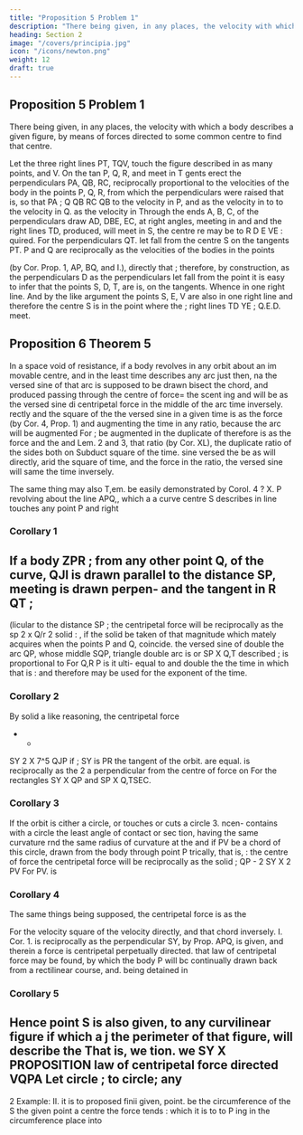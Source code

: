 ```yaml
---
title: "Proposition 5 Problem 1"
description: "There being given, in any places, the velocity with which a body describes a given figure, by means of forces directed to some common centre to find that centre"
heading: Section 2 
image: "/covers/principia.jpg"
icon: "/icons/newton.png"
weight: 12
draft: true
---
```




## Proposition 5 Problem 1

There being given, in any places, the velocity with which a body describes a given figure, by means of forces directed to some common centre to find that centre.

Let the three right lines PT, TQV, touch the figure described in as many points,
and V. On the tan P, Q, R, and meet in
T
gents erect the perpendiculars PA, QB, RC,
reciprocally proportional to the velocities of the
body in the points P, Q, R, from which the
perpendiculars were raised that is, so that PA
;
Q
QB
RC
QB
to the velocity in P, and
as the velocity in
to
to the velocity in Q.
as the velocity in
Through the ends A, B, C, of
the perpendiculars draw AD, DBE, EC, at right angles, meeting in
and
and the right lines TD,
produced, will meet in S, the centre re
may
be to
R
D
E
VE
:
quired.
For the perpendiculars
QT.
let fall
from the centre S on the tangents PT.
P and Q
are reciprocally as the velocities of the bodies in the points

(by Cor.
Prop.
1,
AP, BQ,
and
I.),
directly
that
;
therefore, by construction, as the perpendiculars
D
as the perpendiculars let fall from the point
it is easy to infer that the points S, D, T, are
is,
on the tangents. Whence
in one right line.
And by the like argument the points S, E, V are also
in one right line
and therefore the centre S is in the point where the
;
right lines
TD YE
;
Q.E.D.
meet.

## Proposition 6 Theorem 5

In a space void of resistance, if a body revolves in any orbit about an im
movable centre, and in the least time describes any arc just then, na
the versed sine of that arc is supposed to be drawn bisect
the chord, and produced passing through the centre of force= the scent
ing
and
will be as the versed sine di
centripetal force in the middle of the arc
time inversely.
rectly and the square of the
the versed sine in a given time is as the force (by Cor. 4, Prop. 1)
and augmenting the time in any ratio, because the arc will be augmented
For
;
be augmented in the duplicate of
therefore is as the force and the
and
Lem.
2
and 3,
that ratio (by Cor.
XL),
the duplicate ratio of the
sides
both
on
Subduct
square of the time.
sine
versed
the
be
as
will
directly, arid the square of
time, and the force
in the
ratio, the versed sine will
same
the time inversely.

The same thing may also
T,em.
be easily demonstrated by Corol.
4 ?
X.
P revolving about the
line APQ,, which a
a
curve
centre S describes
in
line
touches
any point P and
right

### Corollary 1

If a body
ZPR
;
from any other point Q, of the curve, QJl is
drawn parallel to the distance SP, meeting
is drawn perpen-
and
the tangent in R
QT
;
-
(licular to the distance
SP
;
the centripetal force will be reciprocally as the
sp 2 x Q/r 2
solid
:
,
if the solid
be taken of that magnitude which
mately acquires when the points P and Q, coincide.
the versed sine of double the arc QP, whose middle
SQP,
triangle
double arc
is
or
SP X Q,T
described
;
is
proportional to
For Q,R
P
is
it
ulti-
equal to
and double the
the time in which that
is
:
and therefore may be used for the exponent
of
the time.

### Corollary 2

By solid
a like reasoning, the centripetal force
- -
SY 2 X
7^5
QJP
if
;
SY
is
PR the tangent of the orbit.
are equal.
is
reciprocally as the
2
a perpendicular from the centre of force on
For the rectangles
SY X QP and SP X
Q,TSEC.


### Corollary 3

If the orbit is cither a circle, or touches or cuts a circle
3.
ncen-
contains with a circle the least angle of contact or sec
tion, having the same curvature rnd the same radius of curvature at the
and if PV be a chord of this circle, drawn from the body through
point P
trically, that
is,
:
the centre of force
the centripetal force will be reciprocally as the solid
;
QP -
2
SY X
2
PV
For
PV.
is

### Corollary 4

The same things being supposed, the centripetal force is as the

For the velocity
square of the velocity directly, and that chord inversely.
I.
Cor.
1.
is reciprocally as the perpendicular SY, by
Prop.
APQ,
is
given, and therein a
force
is
centripetal
perpetually directed.
that law of centripetal force may be found, by which the body P will bc
continually drawn back from a rectilinear course, and. being detained in

### Corollary 5

Hence point S is also given, to
any curvilinear figure
if
which a
j
the perimeter of that figure, will describe the
That is, we
tion.
we
SY X
PROPOSITION
law of centripetal force directed
VQPA
Let
circle
;
to
circle;
any
-
2
Example:
II.
it is
to
proposed
finii
given, point.
be the circumference of the
S the given point
a centre the force tends
:
which
it is to
to
P
ing in the circumference
place into



